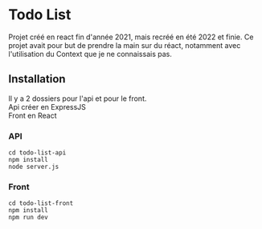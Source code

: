 # Todo List
Projet créé en react fin d'année 2021, mais recréé en été 2022 et finie.
Ce projet avait pour but de prendre la main sur du réact, notamment avec l'utilisation du Context que je ne connaissais pas.

## Installation
Il y a 2 dossiers pour l'api et pour le front.<br/>
Api créer en ExpressJS<br/>
Front en React
### API
```cd todo-list-api``` <br/>
```npm install``` <br/>
```node server.js```
### Front
```cd todo-list-front``` <br/>
```npm install``` <br/>
```npm run dev```

